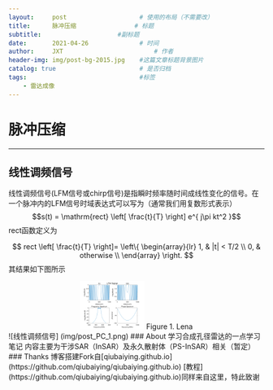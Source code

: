 ```yaml
---
layout:     post   				    # 使用的布局（不需要改）
title:      脉冲压缩 				# 标题 
subtitle:                     #副标题
date:       2021-04-26 				# 时间
author:     JXT 						# 作者
header-img: img/post-bg-2015.jpg 	#这篇文章标题背景图片
catalog: true 						# 是否归档
tags:								#标签
    - 雷达成像
---
```

# 脉冲压缩
***
## 线性调频信号
线性调频信号(LFM信号或chirp信号)是指瞬时频率随时间成线性变化的信号。在一个脉冲内的LFM信号时域表达式可以写为（通常我们用复数形式表示）  
$$s(t) = \mathrm{rect} \left[ \frac{t}{T} \right] e^{ j\pi kt^2 }$$
$\mathrm{rect}$函数定义为

$$
rect \left[ \frac{t}{T} \right]=
\left\{
             \begin{array}{lr}
             1, & |t| < T/2 \\
             0, & otherwise \\
             \end{array}
\right.
$$
其结果如下图所示
<center>
<img src="img/post_PC_1.png" width="25%" height="25%" />
Figure 1. Lena
</center>
![线性调频信号]  (img/post_PC_1.png)
### About
学习合成孔径雷达的一点学习笔记  
内容主要为干涉SAR（InSAR）及永久散射体（PS-InSAR）相关（暂定）
### Thanks
博客搭建Fork自[qiubaiying.github.io](https://github.com/qiubaiying/qiubaiying.github.io)  
[教程](https://github.com/qiubaiying/qiubaiying.github.io)同样来自这里，特此致谢
